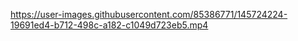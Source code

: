 https://user-images.githubusercontent.com/85386771/145724224-19691ed4-b712-498c-a182-c1049d723eb5.mp4
